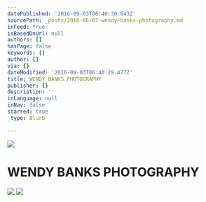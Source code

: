 ```yaml
---
datePublished: '2016-09-03T06:40:30.643Z'
sourcePath: _posts/2016-06-07-wendy-banks-photography.md
inFeed: true
isBasedOnUrl: null
authors: []
hasPage: false
keywords: []
author: []
via: {}
dateModified: '2016-09-03T06:40:29.477Z'
title: WENDY BANKS PHOTOGRAPHY
publisher: {}
description: ''
inLanguage: null
inNav: false
starred: true
_type: Blurb

---
```

![](https://s3-us-west-2.amazonaws.com/the-grid-img/p/f7be659e7f535b5a908c92b48dfebf3886a37a1d.jpg)

# **WENDY BANKS PHOTOGRAPHY**
![](https://the-grid-user-content.s3-us-west-2.amazonaws.com/cdceec5d-a805-4e9e-8a37-5f3014e8dfe5.jpg)
![](https://the-grid-user-content.s3-us-west-2.amazonaws.com/006f65ca-3da3-4e9e-a491-9cf6930b348c.jpg)